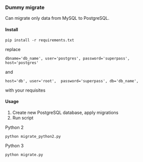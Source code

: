 ### Dummy migrate
Can migrate only data from MySQL to PostgreSQL.

#### Install

    pip install -r requirements.txt

replace

    dbname='db_name', user='postgres', password='superpass', host='postgres'

and

    host='db', user='root',  password='superpass', db='db_name',

with your requisites

#### Usage
1) Create new PostgreSQL database, apply migrations
2) Run script

Python 2

    python migrate_python2.py

Python 3

    python migrate.py
